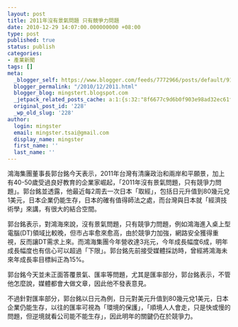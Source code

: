 ```yaml
---
layout: post
title: 2011年沒有景氣問題 只有競爭力問題
date: 2010-12-29 14:07:00.000000000 +08:00
type: post
published: true
status: publish
categories:
- 產業新聞
tags: []
meta:
  _blogger_self: https://www.blogger.com/feeds/7772966/posts/default/9156890570981909777
  blogger_permalink: "/2010/12/2011.html"
  blogger_blog: mingstert.blogspot.com
  _jetpack_related_posts_cache: a:1:{s:32:"8f6677c9d6b0f903e98ad32ec61f8deb";a:2:{s:7:"expires";i:1453387926;s:7:"payload";a:3:{i:0;a:1:{s:2:"id";i:43;}i:1;a:1:{s:2:"id";i:58;}i:2;a:1:{s:2:"id";i:41;}}}}
  original_post_id: '228'
  _wp_old_slug: '228'
author:
  login: mingster
  email: mingster.tsai@gmail.com
  display_name: mingster
  first_name: ''
  last_name: ''
---
```

<p>鴻海集團董事長郭台銘今天表示，2011年台灣有清廉政治和兩岸和平願景，加上有40-50歲受過良好教育的企業家崛起，「2011年沒有景氣問題，只有競爭力問題」。郭台銘並透露，他最近每2周去一次日本「取經」，包括日元升值到80幾元兌1美元，日本企業仍能生存，日本的確有值得師法之處，而台灣與日本就「經濟技術學」來講，有很大的結合空間。</p>
<p>郭台銘表示，對鴻海來說，沒有景氣問題，只有競爭力問題，例如鴻海進入桌上型電腦(DT)領域比較晚，但市占率愈來愈高，由於競爭力加強，網路安全獲得重視，反而讓DT需求上來。而鴻海集團今年營收達3兆元，今年成長幅度6成，明年成長幅度也有信心可以超過「下限」。郭台銘先前接受媒體採訪時，曾經將鴻海未來年成長率目標糾正為15%。</p>
<p>郭台銘今天並未正面答覆景氣、匯率等問題，尤其是匯率部分，郭台銘表示，不管他怎麼說，媒體都會大做文章，因此他不發表意見。</p>
<p>不過針對匯率部分，郭台銘以日元為例，日元對美元升值到80幾元兌1美元，日本企業仍能生存，以往的匯率可視為「環境的保護」，「順境人人會走，只是快或慢的問題，但逆境就看公司能不能生存」，因此明年的關鍵仍在於競爭力。</p>
